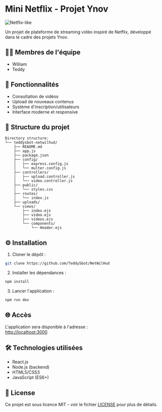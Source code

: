 # Mini Netflix - Projet Ynov

![Netflix-like](https://via.placeholder.com/150x50?text=Mini+Netflix)

Un projet de plateforme de streaming vidéo inspiré de Netflix, développé dans le cadre des projets Ynov.

## 🧑‍💻 Membres de l'équipe
- William
- Teddy

## 🚀 Fonctionnalités
- Consultation de vidéos
- Upload de nouveaux contenus
- Système d'inscription/utilisateurs
- Interface moderne et responsive

## 📂 Structure du projet

```
Directory structure:
└── teddysbot-netwilhud/
    ├── README.md
    ├── app.js
    ├── package.json
    ├── config/
    │   ├── express.config.js
    │   └── multer.config.js
    ├── controllers/
    │   ├── upload.controller.js
    │   └── video.controller.js
    ├── public/
    │   └── styles.css
    ├── routes/
    │   └── index.js
    ├── uploads/
    └── views/
        ├── index.ejs
        ├── video.ejs
        ├── videos.ejs
        └── components/
            └── Header.ejs

```

## ⚙️ Installation

1. Cloner le dépôt :
```bash
git clone https://github.com/TeddySbot/NetWilHud
```
2. Installer les dépendances :

```bash
npm install
```
3. Lancer l'application :

```bash
npm run dev
```
## 🌐 Accès
L'application sera disponible à l'adresse :  
[http://localhost:3000](http://localhost:3000)

## 🛠 Technologies utilisées
- React.js
- Node.js (backend)
- HTML5/CSS3
- JavaScript (ES6+)

## 📝 License
Ce projet est sous licence MIT - voir le fichier [LICENSE](LICENSE) pour plus de détails.